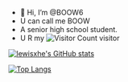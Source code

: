- 👋 Hi, I’m @BOOW6
- U can call me BOOW
- A senior high school student.
- U R my ![Visitor Count](https://profile-counter.glitch.me/Christmas/count.svg) visitor

[![lewisxhe's GitHub stats](https://github-readme-stats.vercel.app/api?username=BOOW6&show_icons=true&theme=synthwave)](https://github.com/anuraghazra/github-readme-stats)

[![Top Langs](https://github-readme-stats.vercel.app/api/top-langs/?username=BOOW6&layout=compact&theme=synthwave)](https://github.com/anuraghazra/github-readme-stats)
